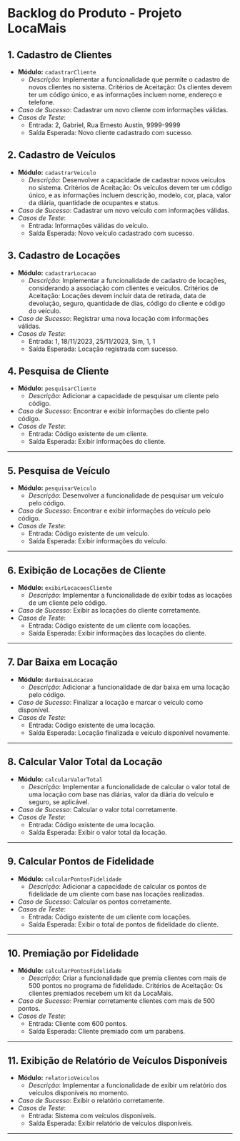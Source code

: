 # Backlog do Produto - Projeto LocaMais

## 1. Cadastro de Clientes
   - **Módulo:** `cadastrarCliente`
     - *Descrição*: Implementar a funcionalidade que permite o cadastro de novos clientes no sistema. Critérios de Aceitação: Os clientes devem ter um código único, e as informações incluem nome, endereço e telefone.
   - *Caso de Sucesso*: Cadastrar um novo cliente com informações válidas.
   - *Casos de Teste*:
     - Entrada: 2, Gabriel, Rua Ernesto Austin, 9999-9999
     - Saída Esperada: Novo cliente cadastrado com sucesso.

## 2. Cadastro de Veículos
   - **Módulo:** `cadastrarVeiculo`
     - *Descrição*: Desenvolver a capacidade de cadastrar novos veículos no sistema. Critérios de Aceitação: Os veículos devem ter um código único, e as informações incluem descrição, modelo, cor, placa, valor da diária, quantidade de ocupantes e status.
   - *Caso de Sucesso*: Cadastrar um novo veículo com informações válidas.
   - *Casos de Teste*:
     - Entrada: Informações válidas do veículo.
     - Saída Esperada: Novo veículo cadastrado com sucesso.

## 3. Cadastro de Locações
   - **Módulo:** `cadastrarLocacao`
     - *Descrição*: Implementar a funcionalidade de cadastro de locações, considerando a associação com clientes e veículos. Critérios de Aceitação: Locações devem incluir data de retirada, data de devolução, seguro, quantidade de dias, código do cliente e código do veículo.
   - *Caso de Sucesso*: Registrar uma nova locação com informações válidas.
   - *Casos de Teste*:
     - Entrada: 1, 18/11/2023, 25/11/2023, Sim, 1, 1 
     - Saída Esperada: Locação registrada com sucesso.

## 4. Pesquisa de Cliente

- **Módulo:** `pesquisarCliente`
  - *Descrição*: Adicionar a capacidade de pesquisar um cliente pelo código.
- *Caso de Sucesso*: Encontrar e exibir informações do cliente pelo código.
- *Casos de Teste*:
  - Entrada: Código existente de um cliente.
  - Saída Esperada: Exibir informações do cliente.

---

## 5. Pesquisa de Veículo

- **Módulo:** `pesquisarVeiculo`
  - *Descrição*: Desenvolver a funcionalidade de pesquisar um veículo pelo código.
- *Caso de Sucesso*: Encontrar e exibir informações do veículo pelo código.
- *Casos de Teste*:
  - Entrada: Código existente de um veículo.
  - Saída Esperada: Exibir informações do veículo.

---

## 6. Exibição de Locações de Cliente

- **Módulo:** `exibirLocacoesCliente`
  - *Descrição*: Implementar a funcionalidade de exibir todas as locações de um cliente pelo código.
- *Caso de Sucesso*: Exibir as locações do cliente corretamente.
- *Casos de Teste*:
  - Entrada: Código existente de um cliente com locações.
  - Saída Esperada: Exibir informações das locações do cliente.

---

## 7. Dar Baixa em Locação

- **Módulo:** `darBaixaLocacao`
  - *Descrição*: Adicionar a funcionalidade de dar baixa em uma locação pelo código.
- *Caso de Sucesso*: Finalizar a locação e marcar o veículo como disponível.
- *Casos de Teste*:
  - Entrada: Código existente de uma locação.
  - Saída Esperada: Locação finalizada e veículo disponível novamente.

---

## 8. Calcular Valor Total da Locação

- **Módulo:** `calcularValorTotal`
  - *Descrição*: Implementar a funcionalidade de calcular o valor total de uma locação com base nas diárias, valor da diária do veículo e seguro, se aplicável.
- *Caso de Sucesso*: Calcular o valor total corretamente.
- *Casos de Teste*:
  - Entrada: Código existente de uma locação.
  - Saída Esperada: Exibir o valor total da locação.

---

## 9. Calcular Pontos de Fidelidade

- **Módulo:** `calcularPontosFidelidade`
  - *Descrição*: Adicionar a capacidade de calcular os pontos de fidelidade de um cliente com base nas locações realizadas.
- *Caso de Sucesso*: Calcular os pontos corretamente.
- *Casos de Teste*:
  - Entrada: Código existente de um cliente com locações.
  - Saída Esperada: Exibir o total de pontos de fidelidade do cliente.

---

## 10. Premiação por Fidelidade
   - **Módulo:** `calcularPontosFidelidade`
     - *Descrição*: Criar a funcionalidade que premia clientes com mais de 500 pontos no programa de fidelidade. Critérios de Aceitação: Os clientes premiados recebem um kit da LocaMais.
   - *Caso de Sucesso*: Premiar corretamente clientes com mais de 500 pontos.
   - *Casos de Teste*:
     - Entrada: Cliente com 600 pontos.
     - Saída Esperada: Cliente premiado com um parabens.
---

## 11. Exibição de Relatório de Veículos Disponíveis

- **Módulo:** `relatorioVeiculos`
  - *Descrição*: Implementar a funcionalidade de exibir um relatório dos veículos disponíveis no momento.
- *Caso de Sucesso*: Exibir o relatório corretamente.
- *Casos de Teste*:
  - Entrada: Sistema com veículos disponíveis.
  - Saída Esperada: Exibir relatório de veículos disponíveis.

---


